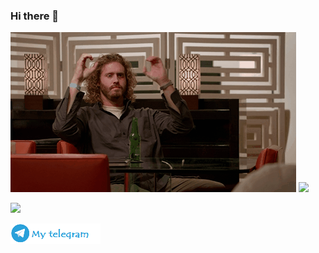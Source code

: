 ### Hi there 👋

<img src="./media/anim.gif">
<a href="https://github.com/Kripns">
  <img src="https://github-readme-stats.vercel.app/api/top-langs/?username=kripns&layout=compact">
</a>
<p></p>
<a href="https://www.codewars.com/users/Kripns" target="_blank">
  <img height="24px" src="https://www.codewars.com/users/Kripns/badges/large">
</a>
<p></p>
<a href="https://t.me/PetrSid" target="_blank">
  <img src="./media/telegram11.png">
</a>
